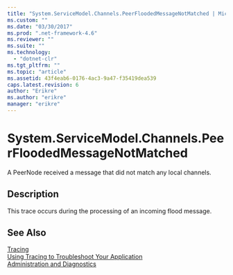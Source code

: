 ```yaml
---
title: "System.ServiceModel.Channels.PeerFloodedMessageNotMatched | Microsoft Docs"
ms.custom: ""
ms.date: "03/30/2017"
ms.prod: ".net-framework-4.6"
ms.reviewer: ""
ms.suite: ""
ms.technology: 
  - "dotnet-clr"
ms.tgt_pltfrm: ""
ms.topic: "article"
ms.assetid: 43f4eab6-0176-4ac3-9a47-f35419dea539
caps.latest.revision: 6
author: "Erikre"
ms.author: "erikre"
manager: "erikre"
---
```

# System.ServiceModel.Channels.PeerFloodedMessageNotMatched
A PeerNode received a message that did not match any local channels.  
  
## Description  
 This trace occurs during the processing of an incoming flood message.  
  
## See Also  
 [Tracing](../../../../../docs/framework/wcf/diagnostics/tracing/tracing.md)   
 [Using Tracing to Troubleshoot Your Application](../../../../../docs/framework/wcf/diagnostics/tracing/using-tracing-to-troubleshoot-your-application.md)   
 [Administration and Diagnostics](../../../../../docs/framework/wcf/diagnostics/administration-and-diagnostics.md)